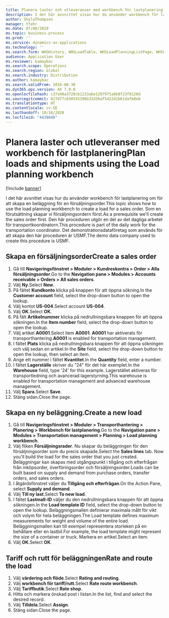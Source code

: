 ```yaml
---
title: Planera laster och utleveranser med workbench för lastplanering
description: I det här avsnittet visas hur du använder workbench för lastplanering om för att skapa en beläggning för en försäljningsorder.
author: ShylaThompson
manager: tfehr
ms.date: 07/08/2019
ms.topic: business-process
ms.prod: ''
ms.service: dynamics-ax-applications
ms.technology: ''
ms.search.form: WHSHistory, WHSLoadTable, WHSLoadPlanningListPage, WHSLoadPlanningWorkbench
audience: Application User
ms.reviewer: kamaybac
ms.search.scope: Operations
ms.search.region: Global
ms.search.industry: Distribution
ms.author: kamaybac
ms.search.validFrom: 2016-06-30
ms.dyn365.ops.version: AX 7.0.0
ms.openlocfilehash: c37a98a3728cb1233a6e1207975a6b8f23f8120d
ms.sourcegitcommit: 827d77c638555396b32d36af5d22d1b61dafb0e8
ms.translationtype: HT
ms.contentlocale: sv-SE
ms.lasthandoff: 10/16/2020
ms.locfileid: "4438048"
---
```

# <a name="plan-loads-and-shipments-using-the-load-planning-workbench"></a><span data-ttu-id="9e33c-103">Planera laster och utleveranser med workbench för lastplanering</span><span class="sxs-lookup"><span data-stu-id="9e33c-103">Plan loads and shipments using the Load planning workbench</span></span>

[!include [banner](../../includes/banner.md)]

<span data-ttu-id="9e33c-104">I det här avsnittet visas hur du använder workbench för lastplanering om för att skapa en beläggning för en försäljningsorder.</span><span class="sxs-lookup"><span data-stu-id="9e33c-104">This topic shows how to use the load planning workbench to create a load for a sales order.</span></span> <span data-ttu-id="9e33c-105">Som en förutsättning skapar vi försäljningsordern först.</span><span class="sxs-lookup"><span data-stu-id="9e33c-105">As a prerequisite we'll create the sales order first.</span></span> <span data-ttu-id="9e33c-106">Den här proceduren utgör en del av det dagliga arbetet för transportkoordinatorn.</span><span class="sxs-lookup"><span data-stu-id="9e33c-106">This procedure is part of the daily work for the transportation coordinator.</span></span> <span data-ttu-id="9e33c-107">Det demonstrationsdataföretag som används för att skapa den här proceduren är USMF.</span><span class="sxs-lookup"><span data-stu-id="9e33c-107">The demo data company used to create this procedure is USMF.</span></span>


## <a name="create-a-sales-order"></a><span data-ttu-id="9e33c-108">Skapa en försäljningsorder</span><span class="sxs-lookup"><span data-stu-id="9e33c-108">Create a sales order</span></span>
1. <span data-ttu-id="9e33c-109">Gå till **Navigeringsfönstret > Moduler > Kundreskontra > Order > Alla försäljningsorder**.</span><span class="sxs-lookup"><span data-stu-id="9e33c-109">Go to the **Navigation pane > Modules > Accounts receivable > Orders > All sales orders**.</span></span>
2. <span data-ttu-id="9e33c-110">Välj **Ny**.</span><span class="sxs-lookup"><span data-stu-id="9e33c-110">Select **New**.</span></span>
3. <span data-ttu-id="9e33c-111">På fältet **Kundkonto** klicka på knappen för att öppna sökning.</span><span class="sxs-lookup"><span data-stu-id="9e33c-111">In the **Customer account** field, select the drop-down button to open the lookup.</span></span>
4. <span data-ttu-id="9e33c-112">Välj kontot **US-004**.</span><span class="sxs-lookup"><span data-stu-id="9e33c-112">Select account **US-004**.</span></span>
5. <span data-ttu-id="9e33c-113">Välj **OK**.</span><span class="sxs-lookup"><span data-stu-id="9e33c-113">Select **OK**.</span></span>
6. <span data-ttu-id="9e33c-114">På fält **Artikelnummer** klicka på nedrullningsbara knappen för att öppna sökningen.</span><span class="sxs-lookup"><span data-stu-id="9e33c-114">In the **Item number** field, select the drop-down button to open the lookup.</span></span>
7. <span data-ttu-id="9e33c-115">Välj artikel **A0001**.</span><span class="sxs-lookup"><span data-stu-id="9e33c-115">Select item **A0001**.</span></span> <span data-ttu-id="9e33c-116">**A0001** har aktiverats för transporthantering.</span><span class="sxs-lookup"><span data-stu-id="9e33c-116">**A0001** is enabled for transportation management.</span></span>  
8. <span data-ttu-id="9e33c-117">I fältet **Plats** klicka på nedrullningsbara knappen för att öppna sökningen och välj sedan en artikel.</span><span class="sxs-lookup"><span data-stu-id="9e33c-117">In the **Site** field, select the drop-down button to open the lookup, then select an item.</span></span>
9. <span data-ttu-id="9e33c-118">Ange ett nummer i fältet **Kvantitet**.</span><span class="sxs-lookup"><span data-stu-id="9e33c-118">In the **Quantity** field, enter a number.</span></span>
10. <span data-ttu-id="9e33c-119">I fältet **Lagerställe** skriver du "24" för det här exemplet.</span><span class="sxs-lookup"><span data-stu-id="9e33c-119">In the **Warehouse** field, type '24' for this example.</span></span> <span data-ttu-id="9e33c-120">Lagerstället aktiveras för transportledning och avancerad lagerstyrning.</span><span class="sxs-lookup"><span data-stu-id="9e33c-120">This warehouse is enabled for transportation management and advanced warehouse management.</span></span>  
11. <span data-ttu-id="9e33c-121">Välj **Spara**.</span><span class="sxs-lookup"><span data-stu-id="9e33c-121">Select **Save**.</span></span>
12. <span data-ttu-id="9e33c-122">Stäng sidan.</span><span class="sxs-lookup"><span data-stu-id="9e33c-122">Close the page.</span></span>

## <a name="create-a-new-load"></a><span data-ttu-id="9e33c-123">Skapa en ny beläggning.</span><span class="sxs-lookup"><span data-stu-id="9e33c-123">Create a new load</span></span>
1. <span data-ttu-id="9e33c-124">Gå till **Navigeringsfönstret > Moduler > Transporthantering > Planering > Workbench för lastplanering**.</span><span class="sxs-lookup"><span data-stu-id="9e33c-124">Go to the **Navigation pane > Modules > Transportation management > Planning > Load planning workbench**.</span></span>
2. <span data-ttu-id="9e33c-125">Välj fliken **Försäljningsrader**. Nu skapar du beläggningen för den försäljningsorder som du precis skapade.</span><span class="sxs-lookup"><span data-stu-id="9e33c-125">Select the **Sales lines** tab. Now you'll build the load for the sales order that you just created.</span></span> <span data-ttu-id="9e33c-126">Beläggningar kan skapas med utgångspunkt i tillgång och efterfrågan från inköpsorder, överföringsorder och försäljningsorder.</span><span class="sxs-lookup"><span data-stu-id="9e33c-126">Loads can be built based on supply and demand from purchase orders, transfer orders, and sales orders.</span></span>  
3. <span data-ttu-id="9e33c-127">I åtgärdsfönstret väljer du **Tillgång och efterfrågan**.</span><span class="sxs-lookup"><span data-stu-id="9e33c-127">On the Action Pane, select **Supply and demand**.</span></span>
4. <span data-ttu-id="9e33c-128">Välj **Till ny last**.</span><span class="sxs-lookup"><span data-stu-id="9e33c-128">Select **To new load**.</span></span>
5. <span data-ttu-id="9e33c-129">I fältet **Lastmall-ID** väljer du den nedrullningsbara knappen för att öppna sökningen.</span><span class="sxs-lookup"><span data-stu-id="9e33c-129">In the **Load template ID** field, select the drop-down button to open the lookup.</span></span> <span data-ttu-id="9e33c-130">Beläggningsmallen definierar maximala mått för vikt och volym för hela beläggningen.</span><span class="sxs-lookup"><span data-stu-id="9e33c-130">The Load template defines maximum measurements for weight and volume of the entire load.</span></span> <span data-ttu-id="9e33c-131">Beläggningsmallen kan till exempel representera storleken på en behållare eller en lastbil.</span><span class="sxs-lookup"><span data-stu-id="9e33c-131">For example, the load template might represent the size of a container or truck.</span></span> <span data-ttu-id="9e33c-132">Markera en artikel.</span><span class="sxs-lookup"><span data-stu-id="9e33c-132">Select an item.</span></span>
6. <span data-ttu-id="9e33c-133">Välj **OK**.</span><span class="sxs-lookup"><span data-stu-id="9e33c-133">Select **OK**.</span></span>

## <a name="rate-and-route-the-load"></a><span data-ttu-id="9e33c-134">Tariff och rutt för beläggningen</span><span class="sxs-lookup"><span data-stu-id="9e33c-134">Rate and route the load</span></span>
1. <span data-ttu-id="9e33c-135">Välj **värdering och flöde**.</span><span class="sxs-lookup"><span data-stu-id="9e33c-135">Select **Rating and routing**.</span></span>
2. <span data-ttu-id="9e33c-136">Välj **workbench för tariff/rutt**.</span><span class="sxs-lookup"><span data-stu-id="9e33c-136">Select **Rate route workbench**.</span></span>
3. <span data-ttu-id="9e33c-137">Välj **Tariffbutik**.</span><span class="sxs-lookup"><span data-stu-id="9e33c-137">Select **Rate shop**.</span></span>
4. <span data-ttu-id="9e33c-138">Hitta och markera önskad post i listan.</span><span class="sxs-lookup"><span data-stu-id="9e33c-138">In the list, find and select the desired record.</span></span>
5. <span data-ttu-id="9e33c-139">Välj **Tilldela**.</span><span class="sxs-lookup"><span data-stu-id="9e33c-139">Select **Assign**.</span></span>
6. <span data-ttu-id="9e33c-140">Stäng sidan.</span><span class="sxs-lookup"><span data-stu-id="9e33c-140">Close the page.</span></span>

